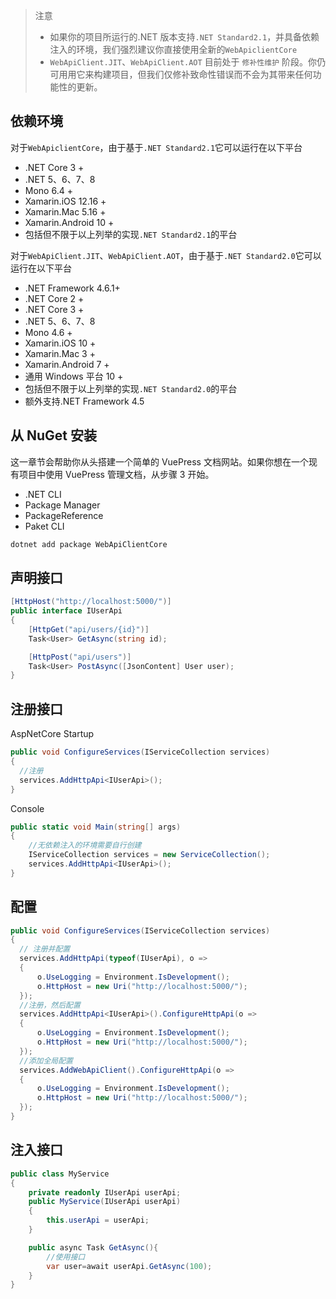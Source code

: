 > 注意
>
> - 如果你的项目所运行的.NET 版本支持`.NET Standard2.1`，并具备依赖注入的环境，我们强烈建议你直接使用全新的`WebApiclientCore`
> - `WebApiClient.JIT`、`WebApiClient.AOT` 目前处于 `修补性维护` 阶段。你仍可用用它来构建项目，但我们仅修补致命性错误而不会为其带来任何功能性的更新。

## 依赖环境

对于`WebApiclientCore`，由于基于`.NET Standard2.1`它可以运行在以下平台

- .NET Core 3 +
- .NET 5、6、7、8
- Mono 6.4 +
- Xamarin.iOS 12.16 +
- Xamarin.Mac 5.16 +
- Xamarin.Android 10 +
- 包括但不限于以上列举的实现`.NET Standard2.1`的平台

对于`WebApiClient.JIT`、`WebApiClient.AOT`，由于基于`.NET Standard2.0`它可以运行在以下平台

- .NET Framework 4.6.1+
- .NET Core 2 +
- .NET Core 3 +
- .NET 5、6、7、8
- Mono 4.6 +
- Xamarin.iOS 10 +
- Xamarin.Mac 3 +
- Xamarin.Android 7 +
- 通用 Windows 平台 10 +
- 包括但不限于以上列举的实现`.NET Standard2.0`的平台
- 额外支持.NET Framework 4.5

## 从 NuGet 安装

这一章节会帮助你从头搭建一个简单的 VuePress 文档网站。如果你想在一个现有项目中使用 VuePress 管理文档，从步骤 3 开始。

- .NET CLI
- Package Manager
- PackageReference
- Paket CLI

```bash
dotnet add package WebApiClientCore
```

## 声明接口

```csharp
[HttpHost("http://localhost:5000/")]
public interface IUserApi
{
    [HttpGet("api/users/{id}")]
    Task<User> GetAsync(string id);

    [HttpPost("api/users")]
    Task<User> PostAsync([JsonContent] User user);
}
```

## 注册接口

AspNetCore Startup

```csharp
public void ConfigureServices(IServiceCollection services)
{
  //注册
  services.AddHttpApi<IUserApi>();
}
```

Console

```csharp
public static void Main(string[] args)
{
    //无依赖注入的环境需要自行创建
    IServiceCollection services = new ServiceCollection();
    services.AddHttpApi<IUserApi>();
}
```

## 配置

```csharp
public void ConfigureServices(IServiceCollection services)
{
  // 注册并配置
  services.AddHttpApi(typeof(IUserApi), o =>
  {
      o.UseLogging = Environment.IsDevelopment();
      o.HttpHost = new Uri("http://localhost:5000/");
  });
  //注册，然后配置
  services.AddHttpApi<IUserApi>().ConfigureHttpApi(o =>
  {
      o.UseLogging = Environment.IsDevelopment();
      o.HttpHost = new Uri("http://localhost:5000/");
  });
  //添加全局配置
  services.AddWebApiClient().ConfigureHttpApi(o =>
  {
      o.UseLogging = Environment.IsDevelopment();
      o.HttpHost = new Uri("http://localhost:5000/");
  });
}
```

## 注入接口

```csharp
public class MyService
{
    private readonly IUserApi userApi;
    public MyService(IUserApi userApi)
    {
        this.userApi = userApi;
    }

    public async Task GetAsync(){
        //使用接口
        var user=await userApi.GetAsync(100);
    }
}
```